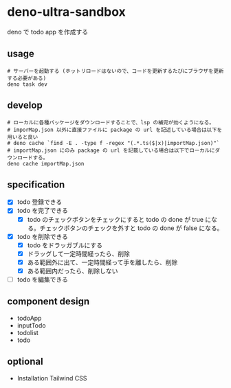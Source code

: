 # deno-ultra-sandbox
deno で todo app を作成する

## usage

``` shell
# サーバーを起動する (ホットリロードはないので、コードを更新するたびにブラウザを更新する必要がある)
deno task dev
```

## develop

``` shell
# ローカルに各種パッケージをダウンロードすることで、lsp の補完が効くようになる。
# imporMap.json 以外に直接ファイルに package の url を記述している場合は以下を用いると良い
# deno cache `find -E . -type f -regex "(.*.ts($|x)|importMap.json)"`
# importMap.json にのみ package の url を記載している場合は以下でローカルにダウンロードする。
deno cache importMap.json
```

## specification
- [x] todo 登録できる
- [x] todo を完了できる
  - [x] todo のチェックボタンをチェックにすると todo の done が true になる。チェックボタンのチェックを外すと todo の done が false になる。
- [x] todo を削除できる
  - [x] todo をドラッガブルにする
  - [x] ドラッグして一定時間経ったら、削除
  - [x] ある範囲外に出て、一定時間経って手を離したら、削除
  - [x] ある範囲内だったら、削除しない
- [ ] todo を編集できる

## component design
- todoApp
- inputTodo
- todolist
- todo

## optional
- Installation Tailwind CSS
